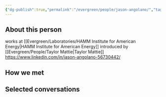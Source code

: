 ```yaml
---
{"dg-publish":true,"permalink":"/evergreen/people/jason-angolano/","tags":["people","geo_eco"]}
---
```


## About this person
works at [[Evergreen/Laboratories/HAMM Institute for American Energy\|HAMM Institute for American Energy]]
introduced by [[Evergreen/People/Taylor Mattie\|Taylor Mattie]]
https://www.linkedin.com/in/jason-angolano-56730442/

## How we met


## Selected conversations
